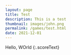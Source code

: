 ```yaml
---
layout: page
title: Test
description: This is a test
thumbnail: images/john.png
permalink: /games/test.html
date: 2021-12-01
---
```


Hello, WOrld
{:.scoreText}